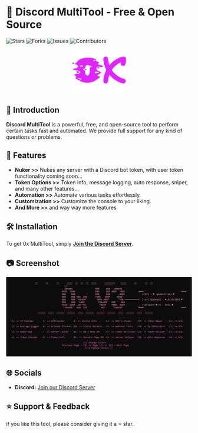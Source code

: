 # 🌟 Discord MultiTool - Free & Open Source

![Stars](https://img.shields.io/github/stars/realgekkefries/Multitool-0x?style=flat-square) 
![Forks](https://img.shields.io/github/forks/realgekkefries/Multitool-0x?style=flat-square) 
![Issues](https://img.shields.io/github/issues/realgekkefries/Multitool-0x?style=flat-square) 
![Contributors](https://img.shields.io/github/contributors/realgekkefries/Multitool-0x?style=flat-square)

<p align="center">
  <img src="images/logo.png" alt=";ogo" width="150">
</p>

## 🎉 Introduction

**Discord MultiTool** is a powerful, free, and open-source tool to perform certain tasks fast and automated. We provide full support for any kind of questions or problems.

## 🚀 Features

- **Nuker >>** Nukes any server with a Discord bot token, with user token functionality coming soon...
- **Token Options >>** Token info, message logging, auto response, sniper, and many other features...
- **Automation >>** Automate various tasks effortlessly.
- **Customization >>** Customize the console to your liking.
- **And More >>** and way way more features

## 🛠 Installation

To get 0x MultiTool, simply [**Join the Discord Server**](https://discord.gg/gRFqZFmtAy).

## 📷 Screenshot

<p align="center">
  <img src="images/screenshot1.png" alt="Screenshot 1" width=800">
</p>

## 🌐 Socials

- **Discord:** [Join our Discord Server](https://discord.gg/gRFqZFmtAy)

## ⭐ Support & Feedback

if you like this tool, please consider giving it a ⭐ star.
